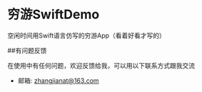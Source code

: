 # 穷游SwiftDemo
空闲时间用Swift语言仿写的穷游App（看着好看才写的）

##有问题反馈

在使用中有任何问题，欢迎反馈给我，可以用以下联系方式跟我交流

* 邮箱: zhangjianat@163.com




